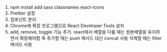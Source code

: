 1. npm install add sass classnames react-icons
2. Prettier 설정
3. 컴포넌트 분리
4. Chrome에 확장 프로그램으로 React Developer Tools 설치
5. add, remove, toggle 기능 추가. react에서 배열을 다룰 때는 원본배열을 유지하면서 확장해야함 즉  추가할 때는 push 메서드 대신 concat 사용 삭제할 때는 filter메서드 사용 
